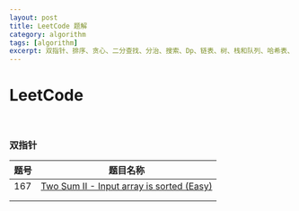 ```yaml
---
layout: post
title: LeetCode 题解
category: algorithm
tags: [algorithm]
excerpt: 双指针、排序、贪心、二分查找、分治、搜索、Dp、链表、树、栈和队列、哈希表、位运算
---
```


# LeetCode

<br>

### 双指针

| 题号 |                           题目名称                           |
| ---- | :----------------------------------------------------------: |
| 167  | [Two Sum II - Input array is sorted (Easy)](http://www.chenrong.xyz) |
|      |                                                              |
|      |                                                              |

